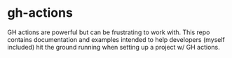# gh-actions
GH actions are powerful but can be frustrating to work with. This repo contains documentation and examples intended to help developers (myself included) hit the ground running when setting up a project w/ GH actions.
